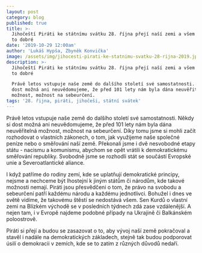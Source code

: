 ```yaml
---
layout: post
category: blog
published: true
title: >-
  Jihočeští Piráti ke státnímu svátku 28. října přejí naší zemi a všem lidem jen
  to dobré
date: '2019-10-29 12:00am'
author: 'Lukáš Hypša, Zbyněk Konvička'
image: /assets/img/jihocesti-pirati-ke-statnimu-svatku-28-rijna-2019.jpg
description: >-
  Jihočeští Piráti ke státnímu svátku 28. října přejí naší zemi a všem lidem jen
  to dobré

  Právě letos vstupuje naše země do dalšího století své samostatnosti. Někdy si
  dost možná ani neuvědomujeme, že před 101 lety nám byla dána neuvěřitelná
  možnost, možnost na sebeurčení.
tags: '28. řijna, piráti, jihočeši, státní svátek'
---
```

Právě letos vstupuje naše země do dalšího století své samostatnosti. Někdy si dost možná ani neuvědomujeme, že před 101 lety nám byla dána neuvěřitelná možnost, možnost na sebeurčení. Díky tomu jsme si mohli začít rozhodovat o vlastních zákonech, o tom, jak využijeme naše společné peníze nebo o směřování naší země. Překonali jsme i dvě nesvobodné etapy státu - nacismu a komunismu, abychom se opět vrátili k demokratickému směřování republiky. Svobodně jsme se rozhodli stát se součástí Evropské unie a Severoatlantické aliance.

I když patříme do rodiny zemí, kde se uplatňují demokratické principy, nejsme a nechceme být lhostejní k jiným státům či národům, kde takové možnosti nemají. Piráti jsou přesvědčeni o tom, že právo na svobodu a sebeurčení patří každému národu a každému jednotlivci. Bohužel i dnes ve světě vidíme, že takovému štěstí se nedostává všem. Sen Kurdů o vlastní zemi na Blízkém východě se v posledních týdnech zdá zase vzdálenější. A nejen tam, i v Evropě najdeme podobné případy na Ukrajině či Balkánském poloostrově.

Piráti si přejí a budou se zasazovat o to, aby vývoj naší země pokračoval a stavěl i nadále na demokratických základech, stejně tak budou podporovat úsilí o demokracii v zemích, kde se to zatím z různých důvodů nedaří.
